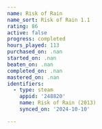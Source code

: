 ```yaml
---
name: Risk of Rain
name_sort: Risk of Rain 1.1
rating: 86
active: false
progress: completed
hours_played: 113
purchased_on: .nan
started_on: .nan
beaten_on: .nan
completed_on: .nan
mastered_on: .nan
identifiers:
  - type: steam
    appid: '248820'
    name: Risk of Rain (2013)
    synced_on: '2024-10-10'

---
```

